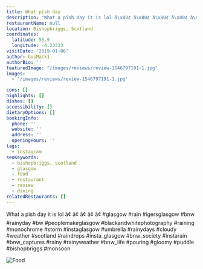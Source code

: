 ```yaml
---
title: What pish day
description: "What a pish day it is lol â\x80¢ â\x80¢ â\x80¢ â\x80¢ â\x80¢ #glasgow #rain #igersglasgow #bnw #rainyday #bw #peoplemakeglasgow #blackandwhitephotography #raining #monochrome #storm #instaglasgow"
restaurantName: null
location: Bishopbriggs, Scotland
coordinates:
  latitude: 55.9
  longitude: -4.23333
visitDate: '2019-01-06'
author: GusMack1
authorBio: ''
featuredImage: "/images/reviews/review-1546797191-1.jpg"
images:
  - '/images/reviews/review-1546797191-1.jpg'

cons: []
highlights: []
dishes: []
accessibility: []
dietaryOptions: []
bookingInfo:
  phone: ''
  website: ''
  address: ''
  openingHours: ''
tags:
  - instagram
seoKeywords:
  - bishopbriggs, scotland
  - glasgow
  - food
  - restaurant
  - review
  - dining
relatedRestaurants: []
---
```


What a pish day it is lol
â¢
â¢
â¢
â¢
â¢
#glasgow #rain #igersglasgow #bnw #rainyday #bw #peoplemakeglasgow #blackandwhitephotography #raining #monochrome #storm #instaglasgow #umbrella #rainydays #cloudy #weather #scotland #raindrops #insta_glasgow #bnw_society #instarain #bnw_captures #rainy #rainyweather #bnw_life #pouring #gloomy #puddle #bishopbriggs #monsoon

![Food](/images/reviews/review-1546797191-1.jpg)
